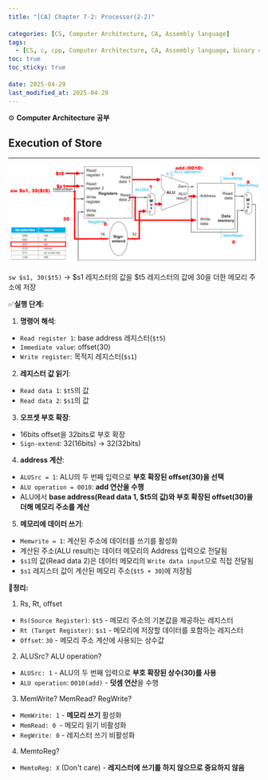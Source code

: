 ```yaml
---
title: "[CA] Chapter 7-2: Processor(2-2)"

categories: [CS, Computer Architecture, CA, Assembly language]
tags:
  - [CS, c, cpp, Computer Architecture, CA, Assembly language, binary code]
toc: true
toc_sticky: true

date: 2025-04-29
last_modified_at: 2025-04-29
---
```

⚙ **Computer Architecture 공부**

## Execution of Store
---
![alt text](../assets/img/Architecture/Execution_of_Store1.png)

`sw $s1, 30($t5)` → $s1 레지스터의 값을 $t5 레지스터의 값에 30을 더한 메모리 주소에 저장

✅**실행 단계:**  
1. **명령어 해석**:
  * `Read register 1`: base address 레지스터(`$t5`)
  * `Immediate value`: offset(30)
  * `Write register`: 목적지 레지스터(`$s1`)

2. **레지스터 값 읽기**:
  * `Read data 1`: `$t5`의 값
  * `Read data 2`: `$s1`의 값

3. **오프셋 부호 확장**:
  * 16bits offset을 32bits로 부호 확장
  * `Sign-extend`: 32(16bits) → 32(32bits)

4. **address 계산**:
  * `ALUSrc = 1`: ALU의 두 번째 입력으로 **부호 확장된 offset(30)을 선택**
  * `ALU operation = 0010`: **add 연산을 수행**
  * ALU에서 **base address(Read data 1, $t5의 값)와 부호 확장된 offset(30)을 더해 메모리 주소를 계산**

5. **메모리에 데이터 쓰기**:
  * `Memwrite = 1`: 계산된 주소에 데이터를 쓰기를 활성화
  * 계산된 주소(ALU result)는 데이터 메모리의 Address 입력으로 전달됨
  * `$s1`의 값(Read data 2)은 데이터 메모리의 `Write data input`으로 직접 전달됨
  * `$s1` 레지스터 값이 계산된 메모리 주소(`$t5 + 30`)에 저장됨

📝**정리:**  
1. Rs, Rt, offset
* `Rs(Source Register)`: `$t5` - 메모리 주소의 기본값을 제공하는 레지스터
* `Rt (Target Register)`: `$s1` - 메모리에 저장할 데이터를 포함하는 레지스터
* `Offset`: `30` - 메모리 주소 계산에 사용되는 상수값

2. ALUSrc? ALU operation?
* `ALUSrc: 1` - ALU의 두 번째 입력으로 **부호 확장된 상수(30)를 사용**
* `ALU operation`: `0010(add)` - **덧셈 연산**을 수행

3. MemWrite? MemRead? RegWrite?
* `MemWrite: 1` - **메모리 쓰기** 활성화
* `MemRead: 0 `- 메모리 읽기 비활성화
* `RegWrite: 0` - 레지스터 쓰기 비활성화

4. MemtoReg?
* `MemtoReg: X` (Don't care) - **레지스터에 쓰기를 하지 않으므로 중요하지 않음**
